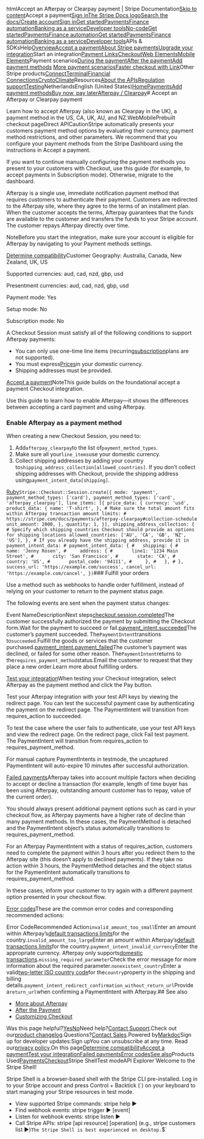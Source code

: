 htmlAccept an Afterpay or Clearpay payment | Stripe Documentation[Skip to content](#main-content)Accept a payment[Sign in](https://dashboard.stripe.com/login?redirect=https%3A%2F%2Fdocs.stripe.com%2Fpayments%2Fafterpay-clearpay%2Faccept-a-payment)[The Stripe Docs logo](/)[Search the docs/](#)[Create account](https://dashboard.stripe.com/register)[Sign in](https://dashboard.stripe.com/login?redirect=https%3A%2F%2Fdocs.stripe.com%2Fpayments%2Fafterpay-clearpay%2Faccept-a-payment)[Get started](/get-started)[Payments](/payments)[Finance automation](/finance-automation)[Banking as a service](/financial-services)[Developer tools](/development)[No-code](/no-code)[Get started](/get-started)[Payments](/payments)[Finance automation](/finance-automation)[](#)[Get started](/get-started)[Payments](/payments)[Finance automation](/finance-automation)[Banking as a service](/financial-services)[Developer tools](/development)[](#)APIs & SDKsHelp[Overview](/docs/payments)[Accept a payment](#)[About Stripe payments](#)[Upgrade your integration](/docs/payments/upgrades)Start an integration[Payment Links](#)[Checkout](#)[Web Elements](#)[Mobile Elements](#)Payment scenarios[During the payment](#)[After the payment](#)[Add payment methods](#)
[More payment scenarios](#)[Faster checkout with Link](#)Other Stripe products[Connect](#)[Terminal](#)[Financial Connections](#)[Crypto](#)[Climate](#)Resources[About the APIs](#)[Regulation support](#)[Testing](/docs/testing)NetherlandsEnglish (United States)[](#)[](#)[Home](/docs)[Payments](/docs/payments)[Add payment methods](/docs/payments/payment-methods/overview)[Buy now, pay later](/docs/payments/buy-now-pay-later)[Afterpay / Clearpay](/docs/payments/afterpay-clearpay)# Accept an Afterpay or Clearpay payment

Learn how to accept Afterpay (also known as Clearpay in the UK), a payment method in the US, CA, UK, AU, and NZ.WebMobilePrebuilt checkout pageDirect APICautionStripe automatically presents your customers payment method options by evaluating their currency, payment method restrictions, and other parameters. We recommend that you configure your payment methods from the Stripe Dashboard using the instructions in Accept a payment.

If you want to continue manually configuring the payment methods you present to your customers with Checkout, use this guide (for example, to accept payments in Subscription mode). Otherwise, migrate to the dashboard.

Afterpay is a single use, immediate notification payment method that requires customers to authenticate their payment. Customers are redirected to the Afterpay site, where they agree to the terms of an installment plan. When the customer accepts the terms, Afterpay guarantees that the funds are available to the customer and transfers the funds to your Stripe account. The customer repays Afterpay directly over time.

NoteBefore you start the integration, make sure your account is eligible for Afterpay by navigating to your Payment methods settings.

[Determine compatibility](#compatibility)Customer Geography: Australia, Canada, New Zealand, UK, US

Supported currencies: aud, cad, nzd, gbp, usd

Presentment currencies: aud, cad, nzd, gbp, usd

Payment mode: Yes

Setup mode: No

Subscription mode: No

A Checkout Session must satisfy all of the following conditions to support Afterpay payments:

- You can only use one-time line items (recurring[subscription](/billing/subscriptions/creating)plans are not supported).
- You must express[Prices](/api/prices)in your domestic currency.
- Shipping addresses must be provided.

[Accept a payment](#accept-a-payment)NoteThis guide builds on the foundational accept a payment Checkout integration.

Use this guide to learn how to enable Afterpay—it shows the differences between accepting a card payment and using Afterpay.

### Enable Afterpay as a payment method

When creating a new Checkout Session, you need to:

1. Add`afterpay_clearpay`to the list of`payment_method_types`.
2. Make sure all your`line_items`use your domestic currency.
3. Collect shipping addresses by adding your country to`shipping_address_collection[allowed_countries]`. If you don’t collect shipping addresses with Checkout, provide the shipping address using`payment_intent_data[shipping]`.

[Ruby](#)`Stripe::Checkout::Session.create({
      mode: 'payment',
      payment_method_types: ['card'],
      payment_method_types: ['card', 'afterpay_clearpay'],
      line_items: [{
        price_data: {
          currency: 'usd',
          product_data: {
            name: 'T-shirt',
          },
          # Make sure the total amount fits within Afterpay transaction amount limits:
          # https://stripe.com/docs/payments/afterpay-clearpay#collection-schedule
          unit_amount: 2000,
        },
        quantity: 1,
      }],
      shipping_address_collection: {
        # Specify which shipping countries Checkout should provide as options for shipping locations
        allowed_countries: ['AU', 'CA', 'GB', 'NZ', 'US'],
      },
      # If you already have the shipping address, provide it in payment_intent_data:
      # payment_intent_data: {
      #   shipping: {
      #     name: 'Jenny Rosen',
      #     address: {
      #       line1: '1234 Main Street',
      #       city: 'San Francisco',
      #       state: 'CA',
      #       country: 'US',
      #       postal_code: '94111',
      #     },
      #   },
      # },
      success_url: 'https://example.com/success',
      cancel_url: 'https://example.com/cancel',
    })`### Fulfill your orders

Use a method such as webhooks to handle order fulfillment, instead of relying on your customer to return to the payment status page.

The following events are sent when the payment status changes:

Event NameDescriptionNext steps[checkout.session.completed](/api/events/types#event_types-checkout.session.completed)The customer successfully authorized the payment by submitting the Checkout form.Wait for the payment to succeed or fail.[payment_intent.succeeded](/api/events/types#event_types-payment_intent.succeeded)The customer’s payment succeeded. The`PaymentIntent`transitions to`succeeded`.Fulfill the goods or services that the customer purchased.[payment_intent.payment_failed](/api/events/types#event_types-payment_intent.payment_failed)The customer’s payment was declined, or failed for some other reason. The`PaymentIntent`returns to the`requires_payment_method`status.Email the customer to request that they place a new order.Learn more about fulfilling orders.

[Test your integration](#test-integration)When testing your Checkout integration, select Afterpay as the payment method and click the Pay button.

Test your Afterpay integration with your test API keys by viewing the redirect page. You can test the successful payment case by authenticating the payment on the redirect page. The PaymentIntent will transition from requires_action to succeeded.

To test the case where the user fails to authenticate, use your test API keys and view the redirect page. On the redirect page, click Fail test payment. The PaymentIntent will transition from requires_action to requires_payment_method.

For manual capture PaymentIntents in testmode, the uncaptured PaymentIntent will auto-expire 10 minutes after successful authorization.

[Failed payments](#failed-payments)Afterpay takes into account multiple factors when deciding to accept or decline a transaction (for example, length of time buyer has been using Afterpay, outstanding amount customer has to repay, value of the current order).

You should always present additional payment options such as card in your checkout flow, as Afterpay payments have a higher rate of decline than many payment methods. In these cases, the PaymentMethod is detached and the PaymentIntent object’s status automatically transitions to requires_payment_method.

For an Afterpay PaymentIntent with a status of requires_action, customers need to complete the payment within 3 hours after you redirect them to the Afterpay site (this doesn’t apply to declined payments). If they take no action within 3 hours, the PaymentMethod detaches and the object status for the PaymentIntent automatically transitions to requires_payment_method.

In these cases, inform your customer to try again with a different payment option presented in your checkout flow.

[Error codes](#error-codes)These are the common error codes and corresponding recommended actions:

Error CodeRecommended Action`invalid_amount_too_small`Enter an amount within Afterpay’s[default transactions limits](/payments/afterpay-clearpay#collection-schedule)for the country.`invalid_amount_too_large`Enter an amount within Afterpay’s[default transactions limits](/payments/afterpay-clearpay#collection-schedule)for the country.`payment_intent_invalid_currency`Enter the appropriate currency. Afterpay only supports[domestic transactions](/payments/afterpay-clearpay#collection-schedule).`missing_required_parameter`Check the error message for more information about the required parameter.`nonexistent_country`Enter a valid[two-letter ISO country code](https://en.wikipedia.org/wiki/ISO_3166-1_alpha-2#Officially_assigned_code_elements)for the`country`property in the shipping and billing details.`payment_intent_redirect_confirmation_without_return_url`Provide a`return_url`when confirming a PaymentIntent with Afterpay.## See also

- [More about Afterpay](/payments/afterpay-clearpay)
- [After the Payment](/payments/checkout/fulfill-orders)
- [Customizing Checkout](/payments/checkout/customization)

Was this page helpful?[Yes](#)[No](#)Need help?[Contact Support](https://support.stripe.com/).Check out our[product changelog](https://stripe.com/blog/changelog).Questions?[Contact Sales](https://stripe.com/contact/sales).Powered by[Markdoc](https://markdoc.dev)Sign up for developer updates:Sign upYou can unsubscribe at any time. Read our[privacy policy](https://stripe.com/privacy).On this page[Determine compatibility](#compatibility)[Accept a payment](#accept-a-payment)[Test your integration](#test-integration)[Failed payments](#failed-payments)[Error codes](#error-codes)[See also](#see-also)Products Used[Payments](/payments)[Checkout](/payments/checkout)Stripe ShellTest modeAPI Explorer[](https://stripe.com/docs/stripe-cli#install)`Welcome to the Stripe Shell!

Stripe Shell is a browser-based shell with the Stripe CLI pre-installed. Log in to your
Stripe account and press Control + Backtick (`) on your keyboard to start managing your Stripe
resources in test mode.

- View supported Stripe commands: stripe help ▶️
- Find webhook events: stripe trigger ▶️ [event]
- Listen for webhook events: stripe listen ▶
- Call Stripe APIs: stripe [api resource] [operation] (e.g., stripe customers list ▶️)`The Stripe Shell is best experienced on desktop.`$`
